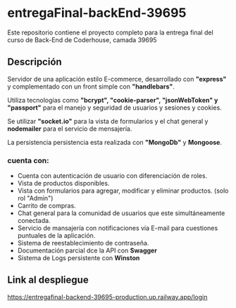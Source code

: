 # entregaFinal-backEnd-39695
Este repositorio contiene el proyecto completo para la entrega final del curso de Back-End de Coderhouse, camada 39695

## Descripción
Servidor de una aplicación estilo E-commerce, desarrollado con **"express"** y complementado con un front simple con **"handlebars"**.

Utiliza tecnologías como **"bcrypt", "cookie-parser", "jsonWebToken" y "passport"** para el manejo y seguridad de usuarios y sesiones y cookies.

Se utilizar **"socket.io"** para la vista de formularios y el chat general y **nodemailer** para el servicio de mensajería.

La persistencia persistencia esta realizada con **"MongoDb"** y **Mongoose**.

### cuenta con:
- Cuenta con autenticación de usuario con diferenciación de roles.
- Vista de productos disponibles.
- Vista con formularios para agregar, modificar y eliminar productos. (solo rol "Admin")
- Carrito de compras.
- Chat general para la comunidad de usuarios que este simultáneamente conectada.
- Servicio de mansajería con notificaciones vía E-mail para cuestiones puntuales de la aplicación.
- Sistema de reestablecimiento de contraseña.
- Documentación parcial dce la API con **Swagger**
- Sistema de Logs persistente con **Winston**


## Link al despliegue
https://entregafinal-backend-39695-production.up.railway.app/login
